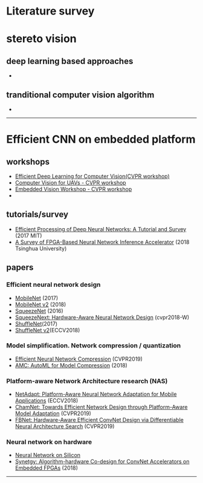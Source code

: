 # Literature survey
# stereto vision
## deep learning based approaches
* 
## tranditional computer vision algorithm
* 
*******************************
# Efficient CNN on embedded platform
## workshops
* [Efficient Deep Learning for Computer Vision(CVPR workshop)](https://sites.google.com/view/ecv2018/)
* [Computer Vision for UAVs - CVPR workshop](https://sites.google.com/site/uavision2019/program)
* [Embedded Vision Workshop - CVPR workshop](https://embeddedvisionworkshop.wordpress.com/)
* 
## tutorials/survey
* [Efficient Processing of Deep Neural Networks: A Tutorial and Survey](https://ieeexplore.ieee.org/document/8114708) (2017 MIT)
* [A Survey of FPGA-Based Neural Network Inference Accelerator](https://arxiv.org/abs/1712.08934) (2018 Tsinghua University)

## papers
### Efficient neural network design
- [MobileNet](https://arxiv.org/pdf/1704.04861.pdf) (2017)
- [MobileNet v2](https://arxiv.org/abs/1801.04381) (2018)
- [SqueezeNet](https://arxiv.org/abs/1602.07360) (2016)
- [SqueezeNext: Hardware-Aware Neural Network Design](https://arxiv.org/pdf/1803.10615.pdf) (cvpr2018-W)
- [ShuffleNet](https://arxiv.org/abs/1707.01083)(2017)
- [ShuffleNet v2](https://arxiv.org/abs/1807.11164)(ECCV2018)

### Model simplification. Network compression / quantization
* [Efficient Neural Network Compression](https://arxiv.org/abs/1811.12781) (CVPR2019)
* [AMC: AutoML for Model Compression](https://arxiv.org/abs/1802.03494) (2018)

### Platform-aware Network Architecture research (NAS)
* [NetAdapt: Platform-Aware Neural Network Adaptation for Mobile Applications](https://arxiv.org/abs/1804.03230) (ECCV2018)
* [ChamNet: Towards Efficient Network Design through Platform-Aware Model Adaptation](https://arxiv.org/abs/1812.08934) (CVPR2019)
* [FBNet: Hardware-Aware Efficient ConvNet Design via Differentiable Neural Architecture Search](https://arxiv.org/abs/1812.03443) (CVPR2019)
### Neural network on hardware
* [Neural Network on Silicon](https://github.com/fengbintu/Neural-Networks-on-Silicon)
* [Synetgy: Algorithm-hardware Co-design for ConvNet Accelerators on Embedded FPGAs](https://arxiv.org/abs/1811.08634) (2018)

*******************************
